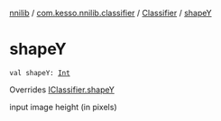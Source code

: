 [nnilib](../../index.md) / [com.kesso.nnilib.classifier](../index.md) / [Classifier](index.md) / [shapeY](./shape-y.md)

# shapeY

`val shapeY: `[`Int`](https://kotlinlang.org/api/latest/jvm/stdlib/kotlin/-int/index.html)

Overrides [IClassifier.shapeY](../-i-classifier/shape-y.md)

input image height (in pixels)


